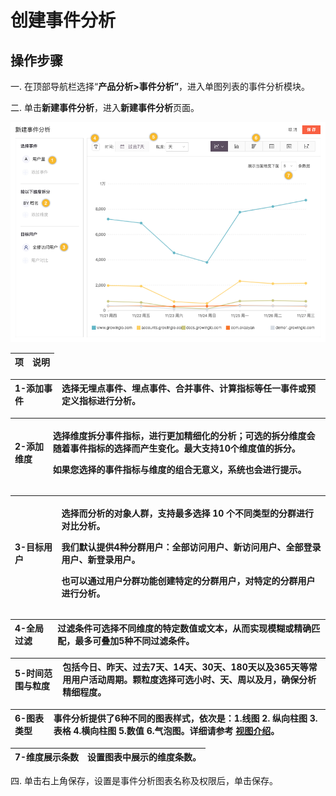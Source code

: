 # 创建事件分析

## 操作步骤

一. 在顶部导航栏选择“**产品分析&gt;事件分析”**，进入单图列表的事件分析模块。

二. 单击**新建事件分析**，进入**新建事件分析**页面。

![](../../../../.gitbook/assets/shi-jian-fen-xi-1.png)

| 项 | 说明 |
| :--- | :--- |


| 1-添加事件 | 选择无埋点事件、埋点事件、合并事件、计算指标等任一事件或预定义指标进行分析。 |
| :--- | :--- |


<table>
  <thead>
    <tr>
      <th style="text-align:left">2-&#x6DFB;&#x52A0;&#x7EF4;&#x5EA6;</th>
      <th style="text-align:left">
        <p>&#x9009;&#x62E9;&#x7EF4;&#x5EA6;&#x62C6;&#x5206;&#x4E8B;&#x4EF6;&#x6307;&#x6807;&#xFF0C;&#x8FDB;&#x884C;&#x66F4;&#x52A0;&#x7CBE;&#x7EC6;&#x5316;&#x7684;&#x5206;&#x6790;&#xFF1B;&#x53EF;&#x9009;&#x7684;&#x62C6;&#x5206;&#x7EF4;&#x5EA6;&#x4F1A;&#x968F;&#x7740;&#x4E8B;&#x4EF6;&#x6307;&#x6807;&#x7684;&#x9009;&#x62E9;&#x800C;&#x4EA7;&#x751F;&#x53D8;&#x5316;&#x3002;&#x6700;&#x5927;&#x652F;&#x6301;10&#x4E2A;&#x7EF4;&#x5EA6;&#x503C;&#x7684;&#x62C6;&#x5206;&#x3002;</p>
        <p>&#x5982;&#x679C;&#x60A8;&#x9009;&#x62E9;&#x7684;&#x4E8B;&#x4EF6;&#x6307;&#x6807;&#x4E0E;&#x7EF4;&#x5EA6;&#x7684;&#x7EC4;&#x5408;&#x65E0;&#x610F;&#x4E49;&#xFF0C;&#x7CFB;&#x7EDF;&#x4E5F;&#x4F1A;&#x8FDB;&#x884C;&#x63D0;&#x793A;&#x3002;</p>
      </th>
    </tr>
  </thead>
  <tbody></tbody>
</table>

<table>
  <thead>
    <tr>
      <th style="text-align:left">3-&#x76EE;&#x6807;&#x7528;&#x6237;</th>
      <th style="text-align:left">
        <p>&#x9009;&#x62E9;&#x800C;&#x5206;&#x6790;&#x7684;&#x5BF9;&#x8C61;&#x4EBA;&#x7FA4;&#xFF0C;&#x652F;&#x6301;&#x6700;&#x591A;&#x9009;&#x62E9;
          10 &#x4E2A;&#x4E0D;&#x540C;&#x7C7B;&#x578B;&#x7684;&#x5206;&#x7FA4;&#x8FDB;&#x884C;&#x5BF9;&#x6BD4;&#x5206;&#x6790;&#x3002;</p>
        <p>&#x6211;&#x4EEC;&#x9ED8;&#x8BA4;&#x63D0;&#x4F9B;4&#x79CD;&#x5206;&#x7FA4;&#x7528;&#x6237;&#xFF1A;&#x5168;&#x90E8;&#x8BBF;&#x95EE;&#x7528;&#x6237;&#x3001;&#x65B0;&#x8BBF;&#x95EE;&#x7528;&#x6237;&#x3001;&#x5168;&#x90E8;&#x767B;&#x5F55;&#x7528;&#x6237;&#x3001;&#x65B0;&#x767B;&#x5F55;&#x7528;&#x6237;&#x3002;</p>
        <p>&#x4E5F;&#x53EF;&#x4EE5;&#x901A;&#x8FC7;&#x7528;&#x6237;&#x5206;&#x7FA4;&#x529F;&#x80FD;&#x521B;&#x5EFA;&#x7279;&#x5B9A;&#x7684;&#x5206;&#x7FA4;&#x7528;&#x6237;&#xFF0C;&#x5BF9;&#x7279;&#x5B9A;&#x7684;&#x5206;&#x7FA4;&#x7528;&#x6237;&#x8FDB;&#x884C;&#x5206;&#x6790;&#x3002;</p>
      </th>
    </tr>
  </thead>
  <tbody></tbody>
</table>

| 4-全局过滤 | 过滤条件可选择不同维度的特定数值或文本，从而实现模糊或精确匹配，最多可叠加5种不同过滤条件。 |
| :--- | :--- |


| 5-时间范围与粒度 | 包括今日、昨天、过去7天、14天、30天、180天以及365天等常用用户活动周期。颗粒度选择可选小时、天、周以及月，确保分析精细程度。 |
| :--- | :--- |


| 6-图表类型 | 事件分析提供了6种不同的图表样式，依次是：1.线图 2. 纵向柱图 3.表格 4.横向柱图 5.数值 6.气泡图。详细请参考 [视图介绍](view.md)。 |
| :--- | :--- |


| 7-维度展示条数 | 设置图表中展示的维度条数。 |
| :--- | :--- |


四. 单击右上角保存，设置是事件分析图表名称及权限后，单击保存。

